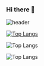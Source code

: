 ### Hi there 👋

![header](https://capsule-render.vercel.app/api?type=Waving&color=timeAuto&height=150&section=header&text=chansung%20github!&fontSize=90)

[![Top Langs](https://github-readme-stats.vercel.app/api/top-langs/?username=pork1375)](https://github.com/anuraghazra/github-readme-stats)

![Top Langs](https://github-readme-stats.vercel.app/api/top-langs/?username=pork1375&size_weight=0.5&count_weight=0.5)

![Top Langs](https://github-readme-stats.vercel.app/api/top-langs/?username=pork1375&langs_count=8)

